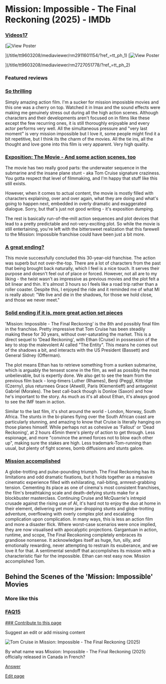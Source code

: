 # Mission: Impossible - The Final Reckoning (2025) - IMDb
[](https://www.imdb.com/title/tt9603208/videogallery/?ref_=tt_vids_sm)

### [Videos17](https://www.imdb.com/title/tt9603208/videogallery/?ref_=tt_vids_sm)

[![View Poster](https://m.media-amazon.com/images/M/MV5BYThkNzMyMDItNjRmMi00OGEwLWFmYTMtY2VhOWFkYzhkZGRhXkEyXkFqcGc@._V1_QL75_UX587_.jpg)

](/title/tt9603208/mediaviewer/rm2911601154/?ref_=tt_ph_1)
[![View Poster](https://m.media-amazon.com/images/M/MV5BNTM1MjE4ODUtZjk1Yy00OWVkLTk3OTktOTk5OGE3NDkxYjYxXkEyXkFqcGc@._V1_QL75_UX522_.jpg)

](/title/tt9603208/mediaviewer/rm2727051778/?ref_=tt_ph_2)

### Featured reviews

[](https://www.imdb.com/review/rw10516720/?ref_=tt_ururv_c_1_hd)

### [So thrilling](https://www.imdb.com/review/rw10516720/?ref_=tt_ururv_c_1_hd)

Simply amazing action film. I'm a sucker for mission imposisble movies and this one was a cherry on top. Watched it in Imax and the sound effects were making me genuinely stress out during all the high action scenes. Although characters and their developments aren't focused on in films like these except the few recurring ones, it is still thoroughly enjoyable and every actor performs very well. All the simultaneous pressure and "very last moment" is very mission impossible but I love it, some people might find it a bit repetitive, but I think its the charm of the movies. All the tie ins, all the thought and love gone into this film is very apparent. Very high quality.

[](https://www.imdb.com/review/rw10518151/?ref_=tt_ururv_c_2_hd)

### [Exposition: The Movie - And some action scenes, too](https://www.imdb.com/review/rw10518151/?ref_=tt_ururv_c_2_hd)

The movie has two really good parts: the underwater sequence in the submarine and the insane plane stunt - aka Tom Cruise signature craziness. You gotta respect that level of filmmaking, and I'm happy that stuff like this still exists.

However, when it comes to actual content, the movie is mostly filled with characters explaining, over and over again, what they are doing and what's going to happen next, embedded in overly dramatic and exaggerated dialogue. Sorry, but that's just not good writing - it's exposition dumping.

The rest is basically run-of-the-mill action sequences and plot devices that lead to a pretty predictable and not-very-exciting plot. So while the movie is still entertaining, you're left with the bittersweet realization that this farewell to the Mission: Impossible franchise could have been just a bit more.

[](https://www.imdb.com/review/rw10516759/?ref_=tt_ururv_c_3_hd)

### [A great ending?](https://www.imdb.com/review/rw10516759/?ref_=tt_ururv_c_3_hd)

This movie successfully concluded this 30-year-old franchise. The action was superb but not over-the-top. There are a lot of characters from the past that being brought back naturally, which I feel is a nice touch. It serves their purpose and doesn't feel out of place or forced. However, not all are to my liking - the twist wasn't as impressive as previous movies and the plot felt a bit linear and thin. It's almost 3 hours so I feels like a road trip rather than a roller coaster. Despite this, I enjoyed the ride and it reminded me of what MI is really about: "We live and die in the shadows, for those we hold close, and those we never meet."

[](https://www.imdb.com/review/rw10516628/?ref_=tt_ururv_c_4_hd)

### [Solid ending if it is, more great action set pieces](https://www.imdb.com/review/rw10516628/?ref_=tt_ururv_c_4_hd)

'Mission: Impossible - The Final Reckoning' is the 8th and possibly final film in the franchise. Pretty impressive that Tom Cruise has been steadily making these for 30 years, without over-saturating the market. This is a direct sequel to 'Dead Reckoning', with Ethan (Cruise) in possession of the key to stop the malevolent AI called "The Entity". This means he comes out of the shadows a bit, and interacts with the US President (Bassett) and General Sidney (Offerman).

The plot means Ethan has to retrieve something from a sunken submarine, which is arguably the tensest scene in the film, as well as possibly the most unbelievable, but is expertly done. We also get to see the team from the previous film back - long-timers Luther (Rhames), Benji (Pegg), Kittridge (Czerny), plus returnees Grace (Atwell), Paris (Klementieff) and antagonist Gabriel (Morales). The best call-back though is Donloe (Saxon) and how he's important to the story. As much as it's all about Ethan, it's always good to see the IMF team in action.

Similar to the last film, it's shot around the world - London, Norway, South Africa. The stunts in the bi-planes flying over the South African coast are particularly stunning, and amazing to know that Cruise is literally hanging on those planes himself. While perhaps not as cohesive as 'Fallout' or 'Dead Reckoning', at 2 hours 45min there's plenty of action to get through. Less espionage, and more "convince the armed forces not to blow each other up", making sure the stakes are high. Less trademark-Tom-running than usual, but plenty of fight scenes, bomb diffusions and stunts galore.

[](https://www.imdb.com/review/rw10516283/?ref_=tt_ururv_c_5_hd)

### [Mission accomplished](https://www.imdb.com/review/rw10516283/?ref_=tt_ururv_c_5_hd)

A globe-trotting and pulse-pounding triumph. The Final Reckoning has its limitations and odd dramatic fixations, but it holds together as a massive cinematic experience filled with exhilarating, nail-biting, armrest-grabbing tension. Cementing its place as one of cinema's most consistent franchises, the film's breathtaking scale and death-defying stunts make for a blockbuster masterclass. Continuing Cruise and McQuarrie's intrepid crusade against the rising use of AI, it's hard not to enjoy the duo at home in their element, delivering yet more jaw-dropping stunts and globe-trotting adventure, overflowing with overly complex plot and escalating complication upon complication. In many ways, this is less an action film and more a disaster flick. Where worst-case scenarios were once implied, they are now visualised with apocalyptic projections. Gargantuan in action, runtime, and scope, The Final Recokoning completely embraces its grandiose nonsense. It acknowledges itself as huge, fun, silly, and emotionally rewarding, never attempting to restrain its exuberance, and we love it for that. A sentimental sendoff that accomplishes its mission with a characteristic flair for the impossible. Ethan can rest easy now. Mission accomplished Tom.

Behind the Scenes of the 'Mission: Impossible' Movies
-----------------------------------------------------

### More like this

[](https://www.imdb.com/title/tt9603208/faq/?ref_=tt_faq_sm)

### [FAQ15](https://www.imdb.com/title/tt9603208/faq/?ref_=tt_faq_sm)

[### Contribute to this page](https://contribute.imdb.com/updates?ref_=tt_cn_edt&edit=legacy%2Ftitle%2Ftt9603208%2F)

Suggest an edit or add missing content

![Tom Cruise in Mission: Impossible - The Final Reckoning (2025)](https://m.media-amazon.com/images/M/MV5BZGQ5NGEyYTItMjNiMi00Y2EwLTkzOWItMjc5YjJiMjMyNTI0XkEyXkFqcGc@._V1_QL75_UX90_CR0,0,90,133_.jpg)

By what name was Mission: Impossible - The Final Reckoning (2025) officially released in Canada in French?

[Answer](https://contribute.imdb.com/answers?pinnedQuestion=tt9603208.title_aka.CA.fr-CA&ref_=tt_cn_ans_q)

[Edit page](https://contribute.imdb.com/updates?ref_=tt_cn_edt&edit=legacy%2Ftitle%2Ftt9603208%2F)
